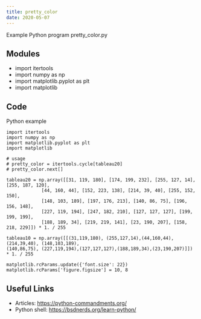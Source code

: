 ```yaml
---
title: pretty_color
date: 2020-05-07
---
```

Example Python program pretty_color.py

## Modules

* import itertools
* import numpy as np
* import matplotlib.pyplot as plt
* import matplotlib

## Code

Python example

    import itertools
    import numpy as np
    import matplotlib.pyplot as plt
    import matplotlib
    
    # usage
    # pretty_color = itertools.cycle[tableau20]
    # pretty_color.next[]
    
    tableau20 = np.array([[31, 119, 180], [174, 199, 232], [255, 127, 14], [255, 187, 120],
                 [44, 160, 44], [152, 223, 138], [214, 39, 40], [255, 152, 150],
                 [148, 103, 189], [197, 176, 213], [140, 86, 75], [196, 156, 148],
                 [227, 119, 194], [247, 182, 210], [127, 127, 127], [199, 199, 199],
                 [188, 189, 34], [219, 219, 141], [23, 190, 207], [158, 218, 229]]) * 1. / 255
    
    tableau10 = np.array([[(31,119,180), (255,127,14),(44,160,44), (214,39,40), (148,103,189),
    (140,86,75), (227,119,194),(127,127,127),(188,189,34),(23,190,207)]]) * 1. / 255
    
    matplotlib.rcParams.update({'font.size': 22})
    matplotlib.rcParams['figure.figsize'] = 10, 8

## Useful Links

- Articles: https://python-commandments.org/
- Python shell: https://bsdnerds.org/learn-python/
